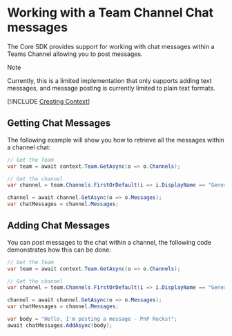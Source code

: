 # Working with a Team Channel Chat messages

The Core SDK provides support for working with chat messages within a Teams Channel allowing you to post messages.

> [!NOTE]
> Currently, this is a limited implementation that only supports adding text messages, and message posting is currently limited to plain text formats.

[!INCLUDE [Creating Context](fragments/creating-context.md)]

## Getting Chat Messages

The following example will show you how to retrieve all the messages within a channel chat:

```csharp
// Get the Team
var team = await context.Team.GetAsync(o => o.Channels);

// Get the channel               
var channel = team.Channels.FirstOrDefault(i => i.DisplayName == "General");

channel = await channel.GetAsync(o => o.Messages);
var chatMessages = channel.Messages;

```

## Adding Chat Messages

You can post messages to the chat within a channel, the following code demonstrates how this can be done:

```csharp
// Get the Team
var team = await context.Team.GetAsync(o => o.Channels);

// Get the channel
var channel = team.Channels.FirstOrDefault(i => i.DisplayName == "General");

channel = await channel.GetAsync(o => o.Messages);
var chatMessages = channel.Messages;

var body = "Hello, I'm posting a message - PnP Rocks!";
await chatMessages.AddAsync(body);

```
